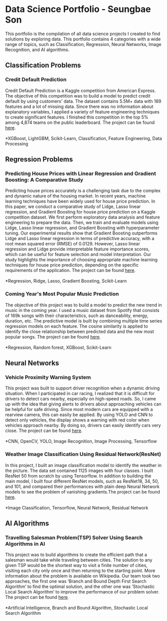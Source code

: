 # Data Science Portfolio - Seungbae Son
This portfolio is the compilation of all data science projects I created to find solutions by exploring data. This portfolio contains 4 categories with a wide range of topics, such as Classification, Regression, Neural Networks, Image Recognition, and AI algorithms.

## Classification Problems

### Credit Default Prediction
Credit Default Prediction is a Kaggle competition from American Express. The objective of this competition was to build a model to predict credit default by using customers' data. The dataset contains 5.5M+ data with 189 features and a lot of missing data. Since there was no information about explanatory variables, I applied a variety of feature engineering techniques to create significant features. I finished this competition in the top 5% among 4,874 teams on the public leaderboard. The project can be found [here](https://github.com/KevinSBSon/Credit-Default-Prediction).<br>
<br>
*XGBoost, LightGBM, Scikit-Learn, Classification, Feature Engineering, Data Processing

## Regression Problems

### Predicting House Prices with Linear Regression and Gradient Boosting: A Comparative Study
Predicting house prices accurately is a challenging task due to the complex and dynamic nature of the housing market. In recent years, machine learning techniques have been widely used for house price prediction. In this paper, we conduct a comparative study of Lidge, Lasso linear regression, and Gradient Boosting for house price prediction on a Kaggle competition dataset. We first perform exploratory data analysis and feature engineering to prepare the data. Then, we train and evaluate models using Lidge, Lasso linear regression, and Gradient Boosting with hyperparameter tuning. Our experimental results show that Gradient Boosting outperforms Lidge and Lasso linear regression in terms of predictive accuracy, with a root mean squared error (RMSE) of 0.0129. However, Lasso linear regression and Lidge provide interpretable feature importance scores, which can be useful for feature selection and model interpretation. Our study highlights the importance of choosing appropriate machine learning techniques for house price prediction, depending on the specific requirements of the application. The project can be found [here](https://github.com/KevinSBSon/Predicting-House-Prices-with-Linear-Regression-and-Gradient-Boosting).
<br>
<br>
*Regression, Ridge, Lasso, Gradient Boosting, Scikit-Learn

### Coming Year's Most Popular Music Prediction
The objective of this project was to build a model to predict the new trend in music in the coming year. I used a music dataset from Spotify that consists of 169k songs with their characteristics, such as danceability, energy, duration, etc. The predictive model is built by combining multiple time series regression models on each feature. The cosine similarity is applied to identify the close relationship between predicted data and the new most popular songs. The project can be found [here](https://github.com/KevinSBSon/Coming-Years-Most-Popular-Music-Prediction).
<br>
<br>
*Regression, Random forest, XGBoost, Scikit-Learn

## Neural Networks

### Vehicle Proximity Warning System
This project was built to support driver recognition when a dynamic driving situation. When I participated in car racing, I realized that it is difficult for drivers to detect cars nearby, especially on high-speed roads. So, I came up with the idea that giving alerts to drivers about approaching vehicles can be helpful for safe driving. Since most modern cars are equipped with a rearview camera, this can easily be applied. By using YOLO and CNN to detect only vehicles, the display shows a warning with red color when vehicles approach nearby. By doing so, drivers can easily identify cars very close. The project can be found [here](https://github.com/KevinSBSon/Vehicle-Proximity-Warning-System).
<br>
<br>
*CNN, OpenCV, YOLO, Image Recognition, Image Processing, Tensorflow

### Weather Image Classification Using Residual Network(ResNet)
In this project, I built an image classification model to identify the weather in the picture. The data set contained 1125 images with four classes. I built ResNet 50 from scratch by using Tensorflow. In addition to building the main model, I built four different ResNet models, such as ResNet18, 34, 50, and 101, and compared their performances with plain deep Neural Network models to see the problem of vanishing gradients.The project can be found [here](https://github.com/KevinSBSon/ResNet_ImageClassification).
<br>
<br>
*Image Classification, Tensorflow, Neural Network, Residual Network

## AI Algorithms

### Travelling Salesman Problem(TSP) Solver Using Search Algorithms in AI
This project was to build algorithms to create the efficient path that a salesman would take while traveling between cities. The solution to any given TSP would be the shortest way to visit a finite number of cities, visiting each city only once and then returning to the starting point. More information about the problem is available on Wikipedia. Our team took two approaches, the first one was ‘Branch and Bound Depth First Search Algorithm’ to find the optimal solution, and the other one was ’Stochastic Local Search Algorithm’ to improve the performance of our problem solver. The project can be found [here](https://github.com/KevinSBSon/Travelling-Salesman-Problem-Solver-Using-Search-Algorithms-in-AI).
<br>
<br>
*Artificial Intelligence, Branch and Bound Algorithm, Stochastic Local Search Algorithm
